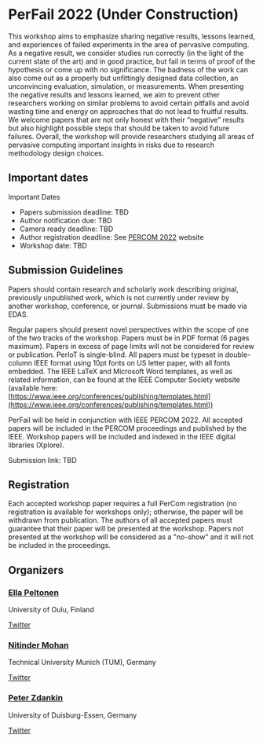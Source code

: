 # PerFail 2022 (Under Construction)
This workshop aims to emphasize sharing negative results, lessons learned, and experiences of failed experiments in the area of pervasive computing. As a negative result, we consider studies run correctly (in the light of the current state of the art) and in good practice, but fail in terms of proof of the hypothesis or come up with no significance. The badness of the work can also come out as a properly but unfittingly designed data collection, an unconvincing evaluation, simulation, or measurements. When presenting the negative results and lessons learned, we aim to prevent other researchers working on similar problems to avoid certain pitfalls and avoid wasting time and energy on approaches that do not lead to fruitful results. We welcome papers that are not only honest with their “negative” results but also highlight possible steps that should be taken to avoid future failures. Overall, the workshop will provide researchers studying all areas of pervasive computing important insights in risks due to research methodology design choices.

## Important dates
Important Dates

- Papers submission deadline: TBD
- Author notification due: TBD
- Camera ready deadline: TBD
- Author registration deadline: See [PERCOM 2022](http://percom.org) website
- Workshop date: TBD

## Submission Guidelines

Papers should contain research and scholarly work describing original, previously unpublished work, which is not currently under review by another workshop, conference, or journal. Submissions must be made via EDAS.

Regular papers should present novel perspectives within the scope of one of the two tracks of the workshop. Papers must be in PDF format (6 pages maximum). Papers in excess of page limits will not be considered for review or publication. PerIoT is single-blind. All papers must be typeset in double-column IEEE format using 10pt fonts on US letter paper, with all fonts embedded. The IEEE LaTeX and Microsoft Word templates, as well as related information, can be found at the IEEE Computer Society website (available here: [https://www.ieee.org/conferences/publishing/templates.html](https://www.ieee.org/conferences/publishing/templates.html))

PerFail will be held in conjunction with IEEE PERCOM 2022. All accepted papers will be included in the PERCOM proceedings and published by the IEEE. Workshop papers will be included and indexed in the IEEE digital libraries (Xplore).

Submission link: TBD

## Registration

Each accepted workshop paper requires a full PerCom registration (no registration is available for workshops only); otherwise, the paper will be withdrawn from publication. The authors of all accepted papers must guarantee that their paper will be presented at the workshop. Papers not presented at the workshop will be considered as a "no-show" and it will not be included in the proceedings.

## Organizers

### [Ella Peltonen](https://ellapeltonen.wordpress.com/)
University of Oulu, Finland

[Twitter](https://twitter.com/Ella_Peltonen)

### [Nitinder Mohan](https://www.nitindermohan.com/)
Technical University Munich (TUM), Germany

[Twitter](https://twitter.com/nitinder_mohan)

### [Peter Zdankin](https://vs.uni-due.de/person/zdankin/)
University of Duisburg-Essen, Germany

[Twitter](https://twitter.com/PZdankin)



